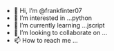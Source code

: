 - 👋 Hi, I’m @frankfinter07
- 👀 I’m interested in ...python
- 🌱 I’m currently learning ...jscript
- 💞️ I’m looking to collaborate on ...
- 📫 How to reach me ...

<!---
frankfinter07/frankfinter07 is a ✨ special ✨ repository because its `README.md` (this file) appears on your GitHub profile.
You can click the Preview link to take a look at your changes.
--->
